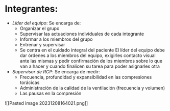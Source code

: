 # Integrantes:
* *Líder del equipo*: Se encarga de:
	* Organizar el grupo
	* Supervisar las actuaciones individuales de cada integrante
	* Informar a los miembros del grupo
	* Entrenar y supervisar
	* Se centra en el cuidado integral del paciente
El líder del equipo debe dar órdenes a los miembros del equipo, exigirles contacto visual ante las mismas y pedir confirmación de los miembros sobre lo que van a hacer y cuando finalicen su tarea para poder asignarles otra
* *Supervisor de RCP*: Se encarga de medir: 
	* Frecuencia, profundidad y expansibilidad en las compresiones torácicas
	* Administración de la calidad de la ventilación (frecuencia y volumen)
	* Las pausas en la compresión

![[Pasted image 20231208164021.png]]
